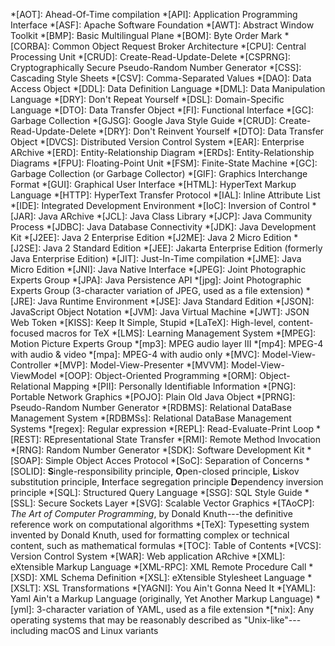 *[AOT]: Ahead-Of-Time compilation
*[API]: Application Programming Interface
*[ASF]: Apache Software Foundation
*[AWT]: Abstract Window Toolkit
*[BMP]: Basic Multilingual Plane
*[BOM]: Byte Order Mark
*[CORBA]: Common Object Request Broker Architecture
*[CPU]: Central Processing Unit
*[CRUD]: Create-Read-Update-Delete
*[CSPRNG]: Cryptographically Secure Pseudo-Random Number Generator
*[CSS]: Cascading Style Sheets
*[CSV]: Comma-Separated Values
*[DAO]: Data Access Object
*[DDL]: Data Definition Language
*[DML]: Data Manipulation Language
*[DRY]: Don't Repeat Yourself
*[DSL]: Domain-Specific Language
*[DTO]: Data Transfer Object
*[FI]: Functional Interface
*[GC]: Garbage Collection
*[GJSG]: Google Java Style Guide
*[CRUD]: Create-Read-Update-Delete
*[DRY]: Don't Reinvent Yourself
*[DTO]: Data Transfer Object
*[DVCS]: Distributed Version Control System
*[EAR]: Enterprise ARchive
*[ERD]: Entity-Relationship Diagram
*[ERDs]: Entity-Relationship Diagrams
*[FPU]: Floating-Point Unit
*[FSM]: Finite-State Machine
*[GC]: Garbage Collection (or Garbage Collector)
*[GIF]: Graphics Interchange Format
*[GUI]: Graphical User Interface 
*[HTML]: HyperText Markup Language
*[HTTP]: HyperText Transfer Protocol
*[IAL]: Inline Attribute List
*[IDE]: Integrated Development Environment
*[IoC]: Inversion of Control
*[JAR]: Java ARchive
*[JCL]: Java Class Library
*[JCP]: Java Community Process
*[JDBC]: Java Database Connectivity
*[JDK]: Java Development Kit
*[J2EE]: Java 2 Enterprise Edition
*[J2ME]: Java 2 Micro Edition
*[J2SE]: Java 2 Standard Edition
*[JEE]: Jakarta Enterprise Edition (formerly Java Enterprise Edition)
*[JIT]: Just-In-Time compilation
*[JME]: Java Micro Edition
*[JNI]: Java Native Interface
*[JPEG]: Joint Photographic Experts Group
*[JPA]: Java Persistence API
*[jpg]: Joint Photographic Experts Group (3-character variation of JPEG, used as a file extension)
*[JRE]: Java Runtime Environment
*[JSE]: Java Standard Edition
*[JSON]: JavaScript Object Notation
*[JVM]: Java Virtual Machine
*[JWT]: JSON Web Token
*[KISS]: Keep It Simple, Stupid
*[LaTeX]: High-level, content-focused macros for TeX
*[LMS]: Learning Management System
*[MPEG]: Motion Picture Experts Group
*[mp3]: MPEG audio layer III
*[mp4]: MPEG-4 with audio & video
*[mpa]: MPEG-4 with audio only
*[MVC]: Model-View-Controller
*[MVP]: Model-View-Presenter
*[MVVM]: Model-View-ViewModel
*[OOP]: Object-Oriented Programming
*[ORM]: Object-Relational Mapping
*[PII]: Personally Identifiable Information
*[PNG]: Portable Network Graphics
*[POJO]: Plain Old Java Object
*[PRNG]: Pseudo-Random Number Generator
*[RDBMS]: Relational DataBase Management System
*[RDBMSs]: Relational DataBase Management Systems
*[regex]: Regular expression
*[REPL]: Read-Evaluate-Print Loop
*[REST]: REpresentational State Transfer
*[RMI]: Remote Method Invocation
*[RNG]: Random Number Generator
*[SDK]: Software Development Kit
*[SOAP]: Simple Object Acces Protocol
*[SoC]: Separation of Concerns 
*[SOLID]: **S**ingle-responsibility principle, **O**pen-closed principle, **L**iskov substitution principle, **I**nterface segregation principle **D**ependency inversion principle
*[SQL]: Structured Query Language
*[SSG]: SQL Style Guide
*[SSL]: Secure Sockets Layer
*[SVG]: Scalable Vector Graphics
*[TAoCP]: _The Art of Computer Programming_, by Donald Knuth---the definitive reference work on computational algorithms
*[TeX]: Typesetting system invented by Donald Knuth, used for formatting complex or technical content, such as mathematical formulas
*[TOC]: Table of Contents
*[VCS]: Version Control System
*[WAR]: Web application ARchive
*[XML]: eXtensible Markup Language
*[XML-RPC]: XML Remote Procedure Call
*[XSD]: XML Schema Definition
*[XSL]: eXtensible Stylesheet Language
*[XSLT]: XSL Transformations
*[YAGNI]: You Ain't Gonna Need It 
*[YAML]: Yaml Ain't a Markup Language (originally, Yet Another Markup Language)
*[yml]: 3-character variation of YAML, used as a file extension
*[*nix]: Any operating systems that may be reasonably described as "Unix-like"---including macOS and Linux variants